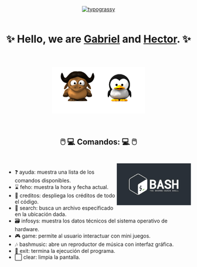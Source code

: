 <div align="center">
<a href="https://github.com/kawarimidoll/typograssy">
    <img alt="typograssy" src="https://typograssy.deno.dev/api?text=Project%20Terminal%20Linux%20&l0=none&bg=none">
</a>
</div>

<br>

# <p align="center">✨ Hello, we are [Gabriel] and [Hector]. ✨</p>

[Gabriel]:https://github.com/BalmyM4
[Hector]:https://github.com/GoldTryck

<br>

<p align="center">
    <img src="Images/GnuTuxSinFondo.png" width="50%" />
</p>

<br>

  ## <p align="center"> 🖱️ 💻 Comandos: 💻 🖱️ </p>
  
<br>

<img src="Images/bash.jpg" align="right" width="40%" />

- ❓ ayuda: muestra una lista de los comandos disponibles.                        
- ⌛ feho: muestra la hora y fecha actual.
- 🤵 creditos: despliega los créditos de todo el código. 
- 🔎 search: busca un archivo especificado en la ubicación dada. 
- 🗃️ infosys: muestra los datos técnicos del sistema operativo de hardware. 
- 🎮 game: permite al usuario interactuar con mini juegos.               
- 🎶 bashmusic: abre un reproductor de música con interfaz gráfica.           
- 🏃 exit: termina la ejecución del programa.     
- ⬜ clear: limpia la pantalla. 

